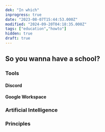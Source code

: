 ```yaml
---
dek: "In which"
inprogress: true
date: "2023-08-07T15:44:53.000Z"
modified: "2024-09-20T04:18:35.000Z"
tags: ["education","howto"]
hidden: true
draft: true
---
```

## So you wanna have a school?

### Tools
#### Discord
#### Google Workspace

### Artificial Intelligence

### Principles
